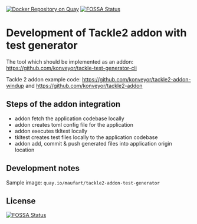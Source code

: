 [![Docker Repository on Quay](https://quay.io/repository/konveyor/tackle2-addon-test-generator/status "Docker Repository on Quay")](https://quay.io/repository/konveyor/tackle2-addon-test-generator)
[![FOSSA Status](https://app.fossa.com/api/projects/git%2Bgithub.com%2Fkonveyor%2Ftackle2-addon-test-generator.svg?type=shield)](https://app.fossa.com/projects/git%2Bgithub.com%2Fkonveyor%2Ftackle2-addon-test-generator?ref=badge_shield)

# Development of Tackle2 addon with test generator

The tool which should be implemented as an addon: https://github.com/konveyor/tackle-test-generator-cli

Tackle 2 addon example code: https://github.com/konveyor/tackle2-addon-windup and https://github.com/konveyor/tackle2-addon

## Steps of the addon integration

- addon fetch the application codebase locally
- addon creates toml config file for the application
- addon executes tkltest locally
- tkltest creates test files locally to the application codebase
- addon add, commit & push generated files into application origin location

## Development notes

Sample image: ```quay.io/maufart/tackle2-addon-test-generator```


## License
[![FOSSA Status](https://app.fossa.com/api/projects/git%2Bgithub.com%2Fkonveyor%2Ftackle2-addon-test-generator.svg?type=large)](https://app.fossa.com/projects/git%2Bgithub.com%2Fkonveyor%2Ftackle2-addon-test-generator?ref=badge_large)
